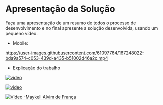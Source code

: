 # Apresentação da Solução

Faça uma apresentação de um resumo de todos o processo de desenvolvimento e no final apresente a solução desenvolvida, usando um pequeno vídeo.

- Mobile:


https://user-images.githubusercontent.com/61097764/167248022-bda9a574-c053-439d-a435-b51002d46a2c.mp4


- Explicação do trabalho


[![video](https://i9.ytimg.com/vi/lESesOVWiwg/mq2.jpg?sqp=CMT62JMG&rs=AOn4CLAmyfG1mwlfGKUs1Cl6FrXOzo68QQ)](https://youtu.be/lESesOVWiwg)

[![video](https://i9.ytimg.com/vi/lESesOVWiwg/mq2.jpg?sqp=CMT62JMG&rs=AOn4CLAmyfG1mwlfGKUs1Cl6FrXOzo68QQ)](https://youtu.be/ey6pb-gPug0)

[![Video -Maykell Alvim de França](https://i9.ytimg.com/vi/lESesOVWiwg/mq2.jpg?sqp=CMT62JMG&rs=AOn4CLAmyfG1mwlfGKUs1Cl6FrXOzo68QQ)](https://www.youtube.com/watch?v=h3-J6-YtbtY)

